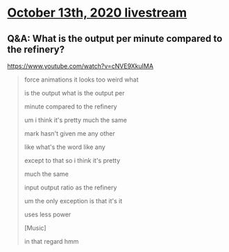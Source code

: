 # [October 13th, 2020 livestream](../2020-10-13.md)
## Q&A: What is the output per minute compared to the refinery?
https://www.youtube.com/watch?v=cNVE9XkuIMA
> force animations it looks too weird what
> 
> is the output what is the output per
> 
> minute compared to the refinery
> 
> um i think it's pretty much the same
> 
> mark hasn't given me any other
> 
> like what's the word like any
> 
> except to that so i think it's pretty
> 
> much the same
> 
> input output ratio as the refinery
> 
> um the only exception is that it's it
> 
> uses less power
> 
> [Music]
> 
> in that regard hmm
> 
